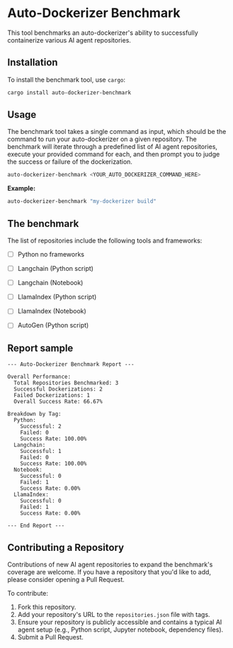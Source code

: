 # Auto-Dockerizer Benchmark

This tool benchmarks an auto-dockerizer's ability to successfully containerize various AI agent repositories.

## Installation

To install the benchmark tool, use `cargo`:

```bash
cargo install auto-dockerizer-benchmark
```

## Usage

The benchmark tool takes a single command as input, which should be the command to run your auto-dockerizer on a given repository. The benchmark will iterate through a predefined list of AI agent repositories, execute your provided command for each, and then prompt you to judge the success or failure of the dockerization.

```bash
auto-dockerizer-benchmark <YOUR_AUTO_DOCKERIZER_COMMAND_HERE>
```

**Example:**

```bash
auto-dockerizer-benchmark "my-dockerizer build"
```

## The benchmark

The list of repositories include the following tools and frameworks:

 - [ ] Python no frameworks
 - [ ] Langchain (Python script)
 - [ ] Langchain (Notebook)
 - [ ] LlamaIndex (Python script)
 - [ ] LlamaIndex (Notebook)
 - [ ] AutoGen (Python script)


## Report sample

```
--- Auto-Dockerizer Benchmark Report ---

Overall Performance:
  Total Repositories Benchmarked: 3
  Successful Dockerizations: 2
  Failed Dockerizations: 1
  Overall Success Rate: 66.67%

Breakdown by Tag:
  Python:
    Successful: 2
    Failed: 0
    Success Rate: 100.00%
  Langchain:
    Successful: 1
    Failed: 0
    Success Rate: 100.00%
  Notebook:
    Successful: 0
    Failed: 1
    Success Rate: 0.00%
  LlamaIndex:
    Successful: 0
    Failed: 1
    Success Rate: 0.00%

--- End Report ---
```



## Contributing a Repository

Contributions of new AI agent repositories to expand the benchmark's coverage are welcome. If you have a repository that you'd like to add, please consider opening a Pull Request.

To contribute:

1.  Fork this repository.
2.  Add your repository's URL to the `repositories.json` file with tags.
3.  Ensure your repository is publicly accessible and contains a typical AI agent setup (e.g., Python script, Jupyter notebook, dependency files).
4.  Submit a Pull Request.